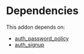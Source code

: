 # Dependencies

This addon depends on:

- [auth_password_policy](https://github.com/bringout/oca-ocb-security/tree/9ea1af542e169bea280f2d88457fe1472ce74ff7/odoo-bringout-oca-ocb-auth_password_policy)
- [auth_signup](https://github.com/bringout/oca-ocb-security/tree/9ea1af542e169bea280f2d88457fe1472ce74ff7/odoo-bringout-oca-ocb-auth_signup)
